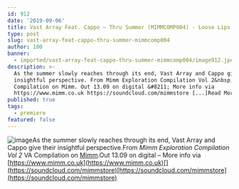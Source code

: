 ```yaml
---
id: 912
date: '2019-09-06'
title: Vast Array Feat. Cappo – Thru Summer (MIMMCOMP004) - Loose Lips
type: post
slug: vast-array-feat-cappo-thru-summer-mimmcomp004
author: 100
banner:
  - imported/vast-array-feat-cappo-thru-summer-mimmcomp004/image912.jpeg
description: >-
  As the summer slowly reaches through its end, Vast Array and Cappo give their
  insightful perspective. From Mimm Exploration Compilation Vol 2&nbsp;VA
  Compilation on Mimm. Out 13.09 on digital &#8211; More info via
  https://www.mimm.co.uk https://soundcloud.com/mimmstore [...]Read More...
published: true
tags:
  - premiere
featured: false
---
```

![image](../imported/vast-array-feat-cappo-thru-summer-mimmcomp004/image912.jpeg)As the summer slowly reaches through its end, Vast Array and Cappo give their insightful perspective.From _Mimm Exploration Compilation Vol 2_ VA Compilation on [Mimm](https://www.mimm.co.uk).Out 13.09 on digital – More info via [](https://www.mimm.co.uk/)[https://www.mimm.co.uk](https://www.mimm.co.uk)[](https://soundcloud.com/mimmstore)[https://soundcloud.com/mimmstore](https://soundcloud.com/mimmstore)